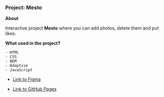### Project: Mesto

**About**

Interactive project **Mesto** where you can add photos, delete them and put likes.

**What used in the project?**

```
- HTML
- CSS
- BEM
- Adaptive
- JavaScript
```

* [Link to Figma](https://www.figma.com/file/rJnfOCdPg42Zq1uchXsjcv/Sprint-4-(Yandex-Practicum)?node-id=0%3A1&t=MinHYTbUGYPD3Eb2-1)

* [Link to GitHub Pages](https://mustafinelnare.github.io/mesto/index.html)

